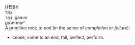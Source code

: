 H1584  
גּמר  
גָּמַר ‎ gâmar  
*gaw-mar‘*  
A primitive root; to *end* (in the sense of *completion* or *failure*):
- cease, come to an end, fail, perfect, perform.  

